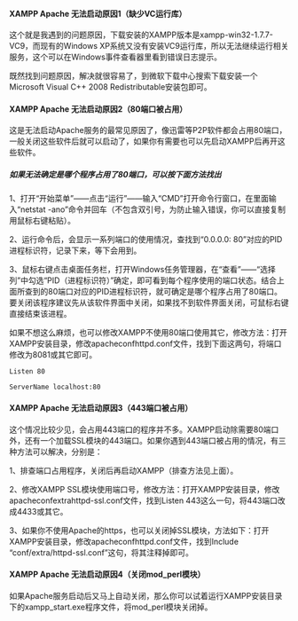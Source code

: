 
#### XAMPP Apache 无法启动原因1（缺少VC运行库）
这个就是我遇到的问题原因，下载安装的XAMPP版本是xampp-win32-1.7.7-VC9，而现有的Windows XP系统又没有安装VC9运行库，所以无法继续运行相关服务，这个可以在Windows事件查看器里看到错误日志提示。

既然找到问题原因，解决就很容易了，到微软下载中心搜索下载安装一个Microsoft Visual C++ 2008 Redistributable安装包即可。

#### XAMPP Apache 无法启动原因2（80端口被占用）
这是无法启动Apache服务的最常见原因了，像迅雷等P2P软件都会占用80端口，一般关闭这些软件后就可以启动了，如果你有需要也可以先启动XAMPP后再开这些软件。

##### 如果无法确定是哪个程序占用了80端口，可以按下面方法找出
1、打开“开始菜单”——点击“运行”——输入“CMD”打开命令行窗口，在里面输入“netstat -ano”命令并回车（不包含双引号，为防止输入错误，你可以直接复制用鼠标右键粘贴）。

2、运行命令后，会显示一系列端口的使用情况，查找到“0.0.0.0: 80”对应的PID进程标识符，记录下来，等下会用到。

3、鼠标右键点击桌面任务栏，打开Windows任务管理器，在“查看”——“选择列”中勾选“PID（进程标识符）”确定，即可看到每个程序使用的端口状态。结合上面所查到的80端口对应的PID进程标识符，就可确定是哪个程序占用了80端口。要关闭该程序建议先从该软件界面中关闭，如果找不到软件界面关闭，可鼠标右键直接结束该进程。

如果不想这么麻烦，也可以修改XAMPP不使用80端口使用其它，修改方法：打开XAMPP安装目录，修改apacheconfhttpd.conf文件，找到下面这两句，将端口修改为8081或其它即可。

	Listen 80

	ServerName localhost:80

#### XAMPP Apache 无法启动原因3（443端口被占用）
这个情况比较少见，会占用443端口的程序并不多。XAMPP启动除需要80端口外，还有一个加载SSL模块的443端口。如果你遇到443端口被占用的情况，有三种方法可以解决，分别是：

1、排查端口占用程序，关闭后再启动XAMPP（排查方法见上面）。

2、修改XAMPP SSL模块使用端口号，修改方法：打开XAMPP安装目录，修改apacheconfextrahttpd-ssl.conf文件，找到Listen 443这么一句，将443端口改成4433或其它。

3、如果你不使用Apache的https，也可以关闭掉SSL模块，方法如下：打开XAMPP安装目录，修改apacheconfhttpd.conf文件，找到Include “conf/extra/httpd-ssl.conf”这句，将其注释掉即可。

#### XAMPP Apache 无法启动原因4（关闭mod_perl模块）
如果Apache服务启动后又马上自动关闭，那么你可以试着运行XAMPP安装目录下的xampp_start.exe程序文件，将mod_perl模块关闭掉。